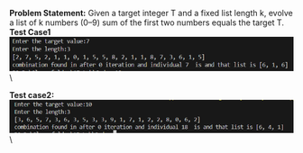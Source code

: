 **Problem Statement:** Given a target integer T and a fixed list length k, evolve a list of k numbers (0–9) sum of the first two numbers equals the target T.\
**Test Case1**\
![Output](Screenshot/testcase1.png)\

**Test case2:**\
![Output](Screenshot/testcase2.png)\

